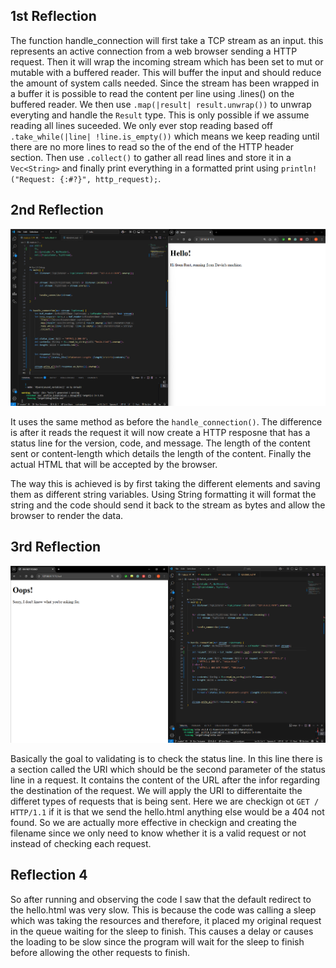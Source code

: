 <h2> 1st Reflection </h2>

The function handle_connection will first take a TCP stream as an input. this represents an active connection from a web browser sending a HTTP request. Then it will wrap the incoming stream which has been set to mut or mutable with a buffered reader. This will buffer the input and should reduce the amount of system calls needed. Since the stream has been wrapped in a buffer it is possible to read the content per line using .lines() on the buffered reader. We then use `.map(|result| result.unwrap())` to unwrap everyting and handle the `Result` type. This is only possible if we assume reading all lines suceeded. We only ever stop reading based off `.take_while(|line| !line.is_empty())` which means we keep reading until there are no more lines to read so the of the end of the HTTP header section. Then use `.collect()` to gather all read lines and store it in a `Vec<String>` and finally print everything in a formatted print using `println!("Request: {:#?}", http_request);`.

<h2> 2nd Reflection </h2>

![image info](Images/Reflection2img.png)


It uses the same method as before the `handle_connection()`. The difference is after it reads the request it will now create a HTTP resposne that has a status line for the version, code, and message. The length of the content sent or content-length which details the length of the content. Finally the actual HTML that will be accepted by the browser.

The way this is achieved is by first taking the different elements and saving them as different string variables. Using String formatting it will format the string and the code should send it back to the stream as bytes and allow the browser to render the data.

<h2> 3rd Reflection </h2>

![image info](Images/Reflection3img.png)

Basically the goal to validating is to check the status line. In this line there is a section called the URI which should be the second parameter of the status line in a request. It contains the content of the URL after the infor regarding the destination of the request. We will apply the URI to differentaite the differet types of requests that is being sent. Here we are checkign ot `GET / HTTP/1.1` if it is that we send the hello.html anything else would be a 404 not found. So we are actually more effective in checkign and creating the filename since we only need to know whether it is a valid request or not instead of checking each request.

<h2>Reflection 4</h2>

So after running and observing the code I saw that the default redirect to the hello.html was very slow. This is because the code was calling a sleep which was taking the resources and therefore, it placed my original request in the queue waiting for the sleep to finish. This causes a delay or causes the loading to be slow since the program will wait for the sleep to finish before allowing the other requests to finish.